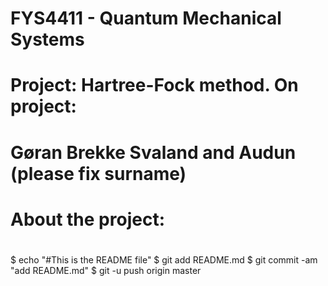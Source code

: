 # FYS4411 - Quantum Mechanical Systems
#
# Project: Hartree-Fock method. On project:
# Gøran Brekke Svaland and Audun (please fix surname)
#
# About the project:
#
#
$ echo "#This is the README file"
$ git add README.md
$ git commit -am "add README.md"
$ git -u push origin master
